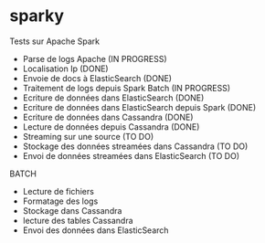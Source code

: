 sparky
======

Tests sur Apache Spark

* Parse de logs Apache (IN PROGRESS)
* Localisation Ip (DONE)
* Envoie de docs à ElasticSearch (DONE)
* Traitement de logs depuis Spark Batch (IN PROGRESS)
* Ecriture de données dans ElasticSearch (DONE)
* Ecriture de données dans ElasticSearch depuis Spark (DONE)
* Ecriture de données dans Cassandra (DONE)
* Lecture de données depuis Cassandra (DONE)
* Streaming sur une source (TO DO)
* Stockage des données streamées dans Cassandra (TO DO)
* Envoi de données streamées dans ElasticSearch (TO DO)


BATCH

* Lecture de fichiers
* Formatage des logs
* Stockage dans Cassandra
* lecture des tables Cassandra
* Envoi des données dans ElasticSearch